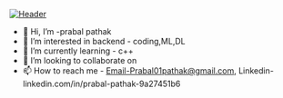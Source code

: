 [![Header](https://raw.githubusercontent.com/prabal01pathak/<OWNER>/<OWNER>/twitter.png "Header")](https://some-url.dev/)
- 👋 Hi, I’m -prabal pathak
- 👀 I’m interested in backend - coding,ML,DL
- 🌱 I’m currently learning -  c++
- 💞️ I’m looking to collaborate on 
- 📫 How to reach me -  Email-Prabal01pathak@gmail.com,
                         Linkedin-linkedin.com/in/prabal-pathak-9a27451b6


